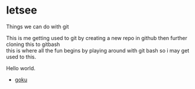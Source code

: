 # letsee
Things we can do with git

This is me getting used to git by creating a new repo in github then further cloning this to gitbash  
this is where all the fun begins by  playing around with git bash so i may get used to this. 

Hello world.

* [goku](https://wallpaperaccess.com/goku)

